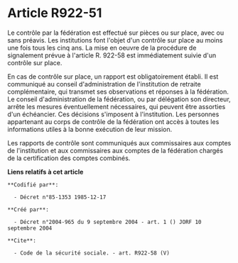 # Article R922-51

Le contrôle par la fédération est effectué sur pièces ou sur place, avec ou sans préavis. Les institutions font l'objet d'un
contrôle sur place au moins une fois tous les cinq ans. La mise en oeuvre de la procédure de signalement prévue à l'article
R. 922-58 est immédiatement suivie d'un contrôle sur place.

En cas de contrôle sur place, un rapport est obligatoirement établi. Il est communiqué au conseil d'administration de
l'institution de retraite complémentaire, qui transmet ses observations et réponses à la fédération. Le conseil
d'administration de la fédération, ou par délégation son directeur, arrête les mesures éventuellement nécessaires, qui
peuvent être assorties d'un échéancier. Ces décisions s'imposent à l'institution. Les personnes appartenant au corps de
contrôle de la fédération ont accès à toutes les informations utiles à la bonne exécution de leur mission.

Les rapports de contrôle sont communiqués aux commissaires aux comptes de l'institution et aux commissaires aux comptes de la
fédération chargés de la certification des comptes combinés.

**Liens relatifs à cet article**

	**Codifié par**:

	  - Décret n°85-1353 1985-12-17

	**Créé par**:

	  - Décret n°2004-965 du 9 septembre 2004 - art. 1 () JORF 10 septembre 2004

	**Cite**:

	  - Code de la sécurité sociale. - art. R922-58 (V)

